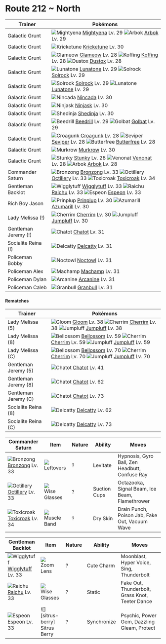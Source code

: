 # Route 212 ~ North

Trainer                    | Pokémons
---                        | ---
Galactic Grunt             | ![][262]  [Mightyena] Lv. 29  ![][024]  [Arbok] Lv. 29
Galactic Grunt             | ![][402]  [Kricketune] Lv. 30
Galactic Grunt             | ![][431]  [Glameow] Lv. 28  ![][109]  [Koffing] Lv. 28  ![][269]  [Dustox] Lv. 28
Galactic Grunt             | ![][337]  [Lunatone] Lv. 29  ![][338]  [Solrock] Lv. 29
Galactic Grunt             | ![][338]  [Solrock] Lv. 29  ![][337]  [Lunatone] Lv. 29
Galactic Grunt             | ![][290]  [Nincada] Lv. 30
Galactic Grunt             | ![][291]  [Ninjask] Lv. 30
Galactic Grunt             | ![][292]  [Shedinja] Lv. 30
Galactic Grunt             | ![][015]  [Beedrill] Lv. 29  ![][042]  [Golbat] Lv. 29
Galactic Grunt             | ![][453]  [Croagunk] Lv. 28  ![][336]  [Seviper] Lv. 28  ![][012]  [Butterfree] Lv. 28
Galactic Grunt             | ![][198]  [Murkrow] Lv. 30
Galactic Grunt             | ![][434]  [Stunky] Lv. 28  ![][048]  [Venonat] Lv. 28  ![][024]  [Arbok] Lv. 28
Commander Saturn           | ![][437]  [Bronzong] Lv. 33  ![][224]  [Octillery] Lv. 33  ![][454]  [Toxicroak] Lv. 34
Gentleman Backlot          | ![][040]  [Wigglytuff] Lv. 33  ![][026]  [Raichu] Lv. 33  ![][196]  [Espeon] Lv. 33
Rich Boy Jason             | ![][394]  [Prinplup] Lv. 30  ![][184]  [Azumarill] Lv. 30
Lady Melissa (!)           | ![][421]  [Cherrim] Lv. 30  ![][189]  [Jumpluff] Lv. 30
Gentleman Jeremy (!)       | ![][441]  [Chatot] Lv. 31
Socialite Reina (!)        | ![][301]  [Delcatty] Lv. 31
Policeman Bobby            | ![][164]  [Noctowl] Lv. 31
Policeman Alex             | ![][068]  [Machamp] Lv. 31
Policeman Dylan            | ![][059]  [Arcanine] Lv. 31
Policeman Caleb            | ![][210]  [Granbull] Lv. 31

#### Rematches

Trainer                    | Pokémons
---                        | ---
Lady Melissa (5)           | ![][044]  [Gloom] Lv. 38  ![][421]  [Cherrim] Lv. 38  ![][189]  [Jumpluff] Lv. 38
Lady Melissa (8)           | ![][182]  [Bellossom] Lv. 59  ![][421]  [Cherrim] Lv. 59  ![][189]  [Jumpluff] Lv. 59
Lady Melissa (C)           | ![][182]  [Bellossom] Lv. 70  ![][421]  [Cherrim] Lv. 70  ![][189]  [Jumpluff] Lv. 70
Gentleman Jeremy (5)       | ![][441]  [Chatot] Lv. 41
Gentleman Jeremy (8)       | ![][441]  [Chatot] Lv. 62
Gentleman Jeremy (C)       | ![][441]  [Chatot] Lv. 73
Socialite Reina (8)        | ![][301]  [Delcatty] Lv. 62
Socialite Reina (C)        | ![][301]  [Delcatty] Lv. 73

Commander Saturn   | Item         | Nature  | Ability       | Moves
---                | ---          | ---     | ---           | ---
![][437]<br> [Bronzong] Lv. 33        | ![][leftovers]<br> Leftovers            | ?        | Levitate            | Hypnosis, Gyro Ball, Zen Headbutt, Confuse Ray
![][224]<br> [Octillery] Lv. 33       | ![][wise-glasses]<br> Wise Glasses      | ?        | Suction Cups        | Octazooka, Signal Beam, Ice Beam, Flamethrower
![][454]<br> [Toxicroak] Lv. 34       | ![][muscle-band]<br> Muscle Band        | ?        | Dry Skin            | Drain Punch, Poison Jab, Fake Out, Vacuum Wave

Gentleman Backlot   | Item         | Nature  | Ability       | Moves
---                 | ---          | ---     | ---           | ---
![][040]<br> [Wigglytuff] Lv. 33      | ![][zoom-lens]<br> Zoom Lens            | ?        | Cute Charm          | Moonblast, Hyper Voice, Sing, Thunderbolt
![][026]<br> [Raichu] Lv. 33          | ![][wise-glasses]<br> Wise Glasses      | ?        | Static              | Fake Out, Thunderbolt, Grass Knot, Teeter Dance
![][196]<br> [Espeon] Lv. 33          | ![][sitrus-berry]<br> Sitrus Berry      | ?        | Synchronize         | Psychic, Power Gem, Dazzling Gleam, Protect


[012]: https://raw.githubusercontent.com/PokeAPI/sprites/master/sprites/pokemon/12.png "Butterfree"
[015]: https://raw.githubusercontent.com/PokeAPI/sprites/master/sprites/pokemon/15.png "Beedrill"
[024]: https://raw.githubusercontent.com/PokeAPI/sprites/master/sprites/pokemon/24.png "Arbok"
[026]: https://raw.githubusercontent.com/PokeAPI/sprites/master/sprites/pokemon/26.png "Raichu"
[040]: https://raw.githubusercontent.com/PokeAPI/sprites/master/sprites/pokemon/40.png "Wigglytuff"
[042]: https://raw.githubusercontent.com/PokeAPI/sprites/master/sprites/pokemon/42.png "Golbat"
[044]: https://raw.githubusercontent.com/PokeAPI/sprites/master/sprites/pokemon/44.png "Gloom"
[048]: https://raw.githubusercontent.com/PokeAPI/sprites/master/sprites/pokemon/48.png "Venonat"
[059]: https://raw.githubusercontent.com/PokeAPI/sprites/master/sprites/pokemon/59.png "Arcanine"
[068]: https://raw.githubusercontent.com/PokeAPI/sprites/master/sprites/pokemon/68.png "Machamp"
[109]: https://raw.githubusercontent.com/PokeAPI/sprites/master/sprites/pokemon/109.png "Koffing"
[164]: https://raw.githubusercontent.com/PokeAPI/sprites/master/sprites/pokemon/164.png "Noctowl"
[182]: https://raw.githubusercontent.com/PokeAPI/sprites/master/sprites/pokemon/182.png "Bellossom"
[184]: https://raw.githubusercontent.com/PokeAPI/sprites/master/sprites/pokemon/184.png "Azumarill"
[189]: https://raw.githubusercontent.com/PokeAPI/sprites/master/sprites/pokemon/189.png "Jumpluff"
[196]: https://raw.githubusercontent.com/PokeAPI/sprites/master/sprites/pokemon/196.png "Espeon"
[198]: https://raw.githubusercontent.com/PokeAPI/sprites/master/sprites/pokemon/198.png "Murkrow"
[210]: https://raw.githubusercontent.com/PokeAPI/sprites/master/sprites/pokemon/210.png "Granbull"
[224]: https://raw.githubusercontent.com/PokeAPI/sprites/master/sprites/pokemon/224.png "Octillery"
[262]: https://raw.githubusercontent.com/PokeAPI/sprites/master/sprites/pokemon/262.png "Mightyena"
[269]: https://raw.githubusercontent.com/PokeAPI/sprites/master/sprites/pokemon/269.png "Dustox"
[290]: https://raw.githubusercontent.com/PokeAPI/sprites/master/sprites/pokemon/290.png "Nincada"
[291]: https://raw.githubusercontent.com/PokeAPI/sprites/master/sprites/pokemon/291.png "Ninjask"
[292]: https://raw.githubusercontent.com/PokeAPI/sprites/master/sprites/pokemon/292.png "Shedinja"
[301]: https://raw.githubusercontent.com/PokeAPI/sprites/master/sprites/pokemon/301.png "Delcatty"
[336]: https://raw.githubusercontent.com/PokeAPI/sprites/master/sprites/pokemon/336.png "Seviper"
[337]: https://raw.githubusercontent.com/PokeAPI/sprites/master/sprites/pokemon/337.png "Lunatone"
[338]: https://raw.githubusercontent.com/PokeAPI/sprites/master/sprites/pokemon/338.png "Solrock"
[394]: https://raw.githubusercontent.com/PokeAPI/sprites/master/sprites/pokemon/394.png "Prinplup"
[402]: https://raw.githubusercontent.com/PokeAPI/sprites/master/sprites/pokemon/402.png "Kricketune"
[421]: https://raw.githubusercontent.com/PokeAPI/sprites/master/sprites/pokemon/421.png "Cherrim"
[431]: https://raw.githubusercontent.com/PokeAPI/sprites/master/sprites/pokemon/431.png "Glameow"
[434]: https://raw.githubusercontent.com/PokeAPI/sprites/master/sprites/pokemon/434.png "Stunky"
[437]: https://raw.githubusercontent.com/PokeAPI/sprites/master/sprites/pokemon/437.png "Bronzong"
[441]: https://raw.githubusercontent.com/PokeAPI/sprites/master/sprites/pokemon/441.png "Chatot"
[453]: https://raw.githubusercontent.com/PokeAPI/sprites/master/sprites/pokemon/453.png "Croagunk"
[454]: https://raw.githubusercontent.com/PokeAPI/sprites/master/sprites/pokemon/454.png "Toxicroak"
[Butterfree]: pokemon_changes/012/
[Beedrill]: pokemon_changes/015/
[Arbok]: pokemon_changes/024/
[Raichu]: pokemon_changes/026/
[Wigglytuff]: pokemon_changes/040/
[Golbat]: pokemon_changes/042/
[Gloom]: pokemon_changes/044/
[Venonat]: pokemon_changes/048/
[Arcanine]: pokemon_changes/059/
[Machamp]: pokemon_changes/068/
[Koffing]: pokemon_changes/109/
[Noctowl]: pokemon_changes/164/
[Bellossom]: pokemon_changes/182/
[Azumarill]: pokemon_changes/184/
[Jumpluff]: pokemon_changes/189/
[Espeon]: pokemon_changes/196/
[Murkrow]: pokemon_changes/198/
[Granbull]: pokemon_changes/210/
[Octillery]: pokemon_changes/224/
[Mightyena]: pokemon_changes/262/
[Dustox]: pokemon_changes/269/
[Nincada]: pokemon_changes/290/
[Ninjask]: pokemon_changes/291/
[Shedinja]: pokemon_changes/292/
[Delcatty]: pokemon_changes/301/
[Seviper]: pokemon_changes/336/
[Lunatone]: pokemon_changes/337/
[Solrock]: pokemon_changes/338/
[Prinplup]: pokemon_changes/394/
[Kricketune]: pokemon_changes/402/
[Cherrim]: pokemon_changes/421/
[Glameow]: pokemon_changes/431/
[Stunky]: pokemon_changes/434/
[Bronzong]: pokemon_changes/437/
[Chatot]: pokemon_changes/441/
[Croagunk]: pokemon_changes/453/
[Toxicroak]: pokemon_changes/454/
[wise-glasses]: https://raw.githubusercontent.com/PokeAPI/sprites/master/sprites/items/wise-glasses.png
[zoom-lens]: https://raw.githubusercontent.com/PokeAPI/sprites/master/sprites/items/zoom-lens.png
[leftovers]: https://raw.githubusercontent.com/PokeAPI/sprites/master/sprites/items/leftovers.png
[muscle-band]: https://raw.githubusercontent.com/PokeAPI/sprites/master/sprites/items/muscle-band.png
